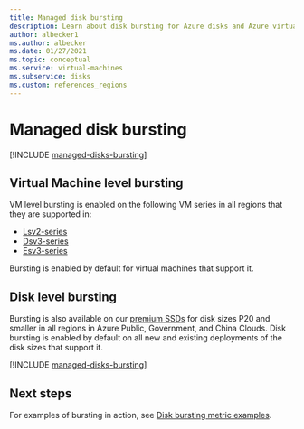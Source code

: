 ```yaml
---
title: Managed disk bursting
description: Learn about disk bursting for Azure disks and Azure virtual machines.
author: albecker1
ms.author: albecker
ms.date: 01/27/2021
ms.topic: conceptual
ms.service: virtual-machines
ms.subservice: disks
ms.custom: references_regions
---
```

# Managed disk bursting
[!INCLUDE [managed-disks-bursting](../../includes/managed-disks-bursting.md)]

## Virtual Machine level bursting
VM level bursting is enabled on the following VM series in all regions that they are supported in:
- [Lsv2-series](lsv2-series.md)
- [Dsv3-series](dv3-dsv3-series.md)
- [Esv3-series](ev3-esv3-series.md)

Bursting is enabled by default for virtual machines that support it.

## Disk level bursting
Bursting is also available on our [premium SSDs](disks-types.md#premium-ssd) for disk sizes P20 and smaller in all regions in Azure Public, Government, and China Clouds. Disk bursting is enabled by default on all new and existing deployments of the disk sizes that support it. 

[!INCLUDE [managed-disks-bursting](../../includes/managed-disks-bursting-2.md)]

## Next steps

For examples of bursting in action, see [Disk bursting metric examples](disks-metrics.md).
